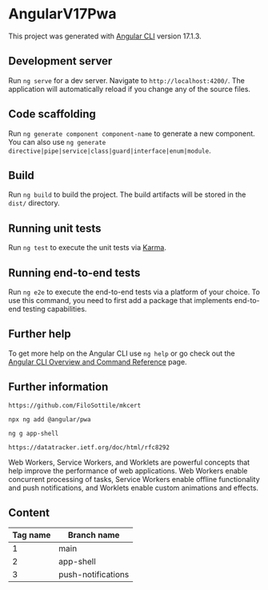 # AngularV17Pwa

This project was generated with [Angular CLI](https://github.com/angular/angular-cli) version 17.1.3.

## Development server

Run `ng serve` for a dev server. Navigate to `http://localhost:4200/`. The application will automatically reload if you change any of the source files.

## Code scaffolding

Run `ng generate component component-name` to generate a new component. You can also use `ng generate directive|pipe|service|class|guard|interface|enum|module`.

## Build

Run `ng build` to build the project. The build artifacts will be stored in the `dist/` directory.

## Running unit tests

Run `ng test` to execute the unit tests via [Karma](https://karma-runner.github.io).

## Running end-to-end tests

Run `ng e2e` to execute the end-to-end tests via a platform of your choice. To use this command, you need to first add a package that implements end-to-end testing capabilities.

## Further help

To get more help on the Angular CLI use `ng help` or go check out the [Angular CLI Overview and Command Reference](https://angular.io/cli) page.

## Further information

`https://github.com/FiloSottile/mkcert`

`npx ng add @angular/pwa`

`ng g app-shell`

`https://datatracker.ietf.org/doc/html/rfc8292`

Web Workers, Service Workers, and Worklets are powerful concepts that help improve the performance of web applications. Web Workers enable concurrent processing of tasks, Service Workers enable offline functionality and push notifications, and Worklets enable custom animations and effects.

## Content

| Tag name | Branch name        |
|----------|--------------------|
| 1        | main               |
| 2        | app-shell          |
| 3        | push-notifications |
